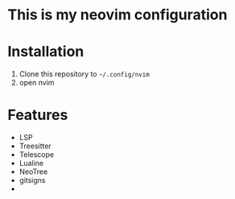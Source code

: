 # This is my neovim configuration

# Installation
1. Clone this repository to `~/.config/nvim`
2. open nvim

# Features
- LSP
- Treesitter
- Telescope
- Lualine
- NeoTree
- gitsigns
- 
